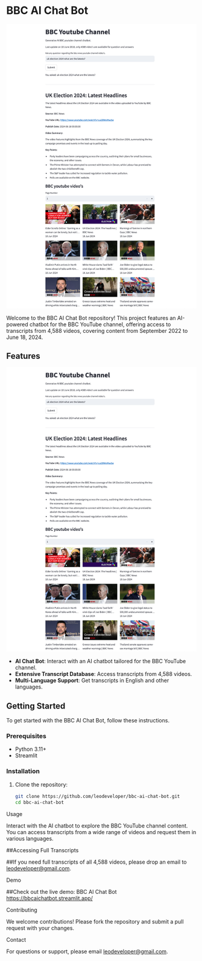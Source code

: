 # BBC AI Chat Bot

![BBC AI Chat Bot](https://github.com/leodeveloper/bbc-ai-chat-bot/blob/main/bbc%20ai%20youtube%20video%20chatbot.png)

Welcome to the BBC AI Chat Bot repository! This project features an AI-powered chatbot for the BBC YouTube channel, offering access to transcripts from 4,588 videos, covering content from September 2022 to June 18, 2024.

## Features
![Features](https://github.com/leodeveloper/bbc-ai-chat-bot/blob/main/bbc%20ai%20youtube%20video%20chatbot.png)
- **AI Chat Bot**: Interact with an AI chatbot tailored for the BBC YouTube channel.
- **Extensive Transcript Database**: Access transcripts from 4,588 videos.
- **Multi-Language Support**: Get transcripts in English and other languages.

## Getting Started
To get started with the BBC AI Chat Bot, follow these instructions.

### Prerequisites

- Python 3.11+
- Streamlit

### Installation

1. Clone the repository:
   ```bash
   git clone https://github.com/leodeveloper/bbc-ai-chat-bot.git
   cd bbc-ai-chat-bot

Usage

Interact with the AI chatbot to explore the BBC YouTube channel content. You can access transcripts from a wide range of videos and request them in various languages.

##Accessing Full Transcripts

##If you need full transcripts of all 4,588 videos, please drop an email to leodeveloper@gmail.com.

Demo

##Check out the live demo: BBC AI Chat Bot https://bbcaichatbot.streamlit.app/

Contributing

We welcome contributions! Please fork the repository and submit a pull request with your changes.

Contact

For questions or support, please email leodeveloper@gmail.com.
